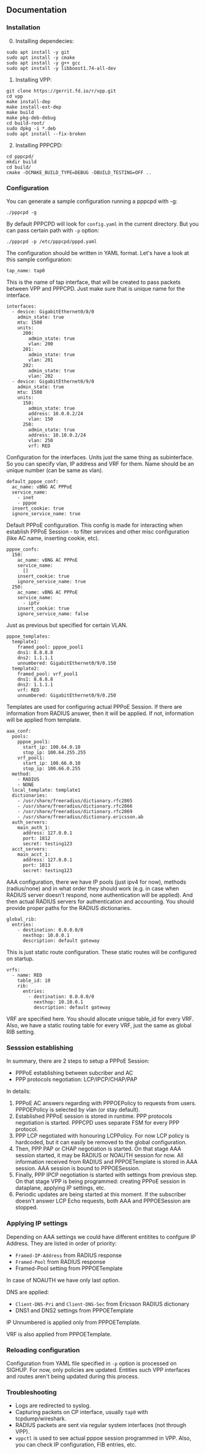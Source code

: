 ## Documentation ##
### Installation ###
0. Installing dependecies:
```
sudo apt install -y git
sudo apt install -y cmake
sudo apt install -y g++ gcc
sudo apt install -y libboost1.74-all-dev
```
1. Installing VPP:
```
git clone https://gerrit.fd.io/r/vpp.git
cd vpp
make install-dep
make install-ext-dep
make build
make pkg-deb-debug
cd build-root/
sudo dpkg -i *.deb 
sudo apt install --fix-broken
```
2. Installing PPPCPD:
```
cd pppcpd/
mkdir build
cd build/
cmake -DCMAKE_BUILD_TYPE=DEBUG -DBUILD_TESTING=OFF ..
```

### Configuration ###
You can generate a sample configuration running a pppcpd with -g:
```
./pppcpd -g
```

By default PPPCPD will look for `config.yaml` in the current directory. But you can pass certain path with `-p` option:

```
./pppcpd -p /etc/pppcpd/pppd.yaml
```

The configuration should be written in YAML format. Let's have a look at this sample configuration:

```
tap_name: tap0
```
This is the name of tap interface, that will be created to pass packets between VPP and PPPCPD. Just make sure that is unique name for the interface.

```
interfaces:
  - device: GigabitEthernet0/8/0
    admin_state: true
    mtu: 1500
    units:
      200:
        admin_state: true
        vlan: 200
      201:
        admin_state: true
        vlan: 201
      202:
        admin_state: true
        vlan: 202
  - device: GigabitEthernet0/9/0
    admin_state: true
    mtu: 1500
    units:
      150:
        admin_state: true
        address: 10.0.0.2/24
        vlan: 150
      250:
        admin_state: true
        address: 10.10.0.2/24
        vlan: 250
        vrf: RED
```
Configuration for the interfaces. Units just the same thing as subinterface. So you can specify vlan, IP address and VRF for them. Name should be an unique number (can be same as vlan).

```
default_pppoe_conf:
  ac_name: vBNG AC PPPoE
  service_name:
    - inet
    - pppoe
  insert_cookie: true
  ignore_service_name: true
```
Default PPPoE configuration. This config is made for interacting when establish PPPoE Session - to filter services and other misc configuration (like AC name, inserting cookie, etc).

```
pppoe_confs:
  150:
    ac_name: vBNG AC PPPoE
    service_name:
      []
    insert_cookie: true
    ignore_service_name: true
  250:
    ac_name: vBNG AC PPPoE
    service_name:
      - iptv
    insert_cookie: true
    ignore_service_name: false
```
Just as previous but specified for certain VLAN.

```
pppoe_templates:
  template1:
    framed_pool: pppoe_pool1
    dns1: 8.8.8.8
    dns2: 1.1.1.1
    unnumbered: GigabitEthernet0/9/0.150
  template2:
    framed_pool: vrf_pool1
    dns1: 8.8.8.8
    dns2: 1.1.1.1
    vrf: RED
    unnumbered: GigabitEthernet0/9/0.250
```
Templates are used for configuring actual PPPoE Session. If there are information from RADIUS answer, then it will be applied. If not, information will be applied from template.


```
aaa_conf:
  pools:
    pppoe_pool1:
      start_ip: 100.64.0.10
      stop_ip: 100.64.255.255
    vrf_pool1:
      start_ip: 100.66.0.10
      stop_ip: 100.66.0.255
  method:
    - RADIUS
    - NONE
  local_template: template1
  dictionaries:
    - /usr/share/freeradius/dictionary.rfc2865
    - /usr/share/freeradius/dictionary.rfc2866
    - /usr/share/freeradius/dictionary.rfc2869
    - /usr/share/freeradius/dictionary.ericsson.ab
  auth_servers:
    main_auth_1:
      address: 127.0.0.1
      port: 1812
      secret: testing123
  acct_servers:
    main_acct_1:
      address: 127.0.0.1
      port: 1813
      secret: testing123
```
AAA configuration, there we have IP pools (just ipv4 for now), methods (radius/none) and in what order they should work (e.g. in case when RADIUS server doesn't respond, none authentication will be applied).
And then actual RADIUS servers for authentication and accounting. You should provide proper paths for the RADIUS dictionaries.

```
global_rib:
  entries:
    - destination: 0.0.0.0/0
      nexthop: 10.0.0.1
      description: default gateway
```
This is just static route configuration. These static routes will be configured on startup.

```
vrfs:
  - name: RED
    table_id: 10
    rib:
      entries:
        - destination: 0.0.0.0/0
          nexthop: 10.10.0.1
          description: default gateway
```
VRF are specified here. You should allocate unique table_id for every VRF. Also, we have a static routing table for every VRF, just the same as global RIB setting.

### Sesssion establishing ###
In summary, there are 2 steps to setup a PPPoE Session:
* PPPoE establishing between subcriber and AC
* PPP protocols negotiation: LCP/IPCP/CHAP/PAP

In details:

1. PPPoE AC answers regarding with PPPOEPolicy to requests from users. PPPOEPolicy is selected by vlan (or stay default).
2. Established PPPoE session is stored in runtime. PPP protocols negotiation is started. PPPCPD uses separate FSM for every PPP protocol.
3. PPP LCP negotiated with honouring LCPPolicy. For now LCP policy is hardcoded, but it can easily be removed to the global configuration.
4. Then, PPP PAP or CHAP negotiation is started. On that stage AAA session started, it may be RADIUS or NOAUTH session for now. All information received from RADIUS and PPPOETemplate is stored in AAA session. AAA session is bound to PPPOESession.
5. Finally, PPP IPCP negotiation is started with settings from previous step. On that stage VPP is being programmed: creating PPPoE session in dataplane, applying IP settings, etc.
6. Periodic updates are being started at this moment. If the subscriber doesn't answer LCP Echo requests, both AAA and PPPOESession are stopped. 

### Applying IP settings ###
Depending on AAA settings we could have different entitites to confgure IP Address. They are listed in order of priority:
* `Framed-IP-Address` from RADIUS response
* `Framed-Pool` from RADIUS response
* Framed-Pool setting from PPPOETemplate

In case of NOAUTH we have only last option. 

DNS are applied:
* `Client-DNS-Pri` and `Client-DNS-Sec` from Ericsson RADIUS dictionary
* DNS1 and DNS2 settings from PPPOETemplate

IP Unnumbered is applied only from PPPOETemplate.

VRF is also applied from PPPOETemplate.

### Reloading configuration ###
Configuration from YAML file specified in `-p` option is processed on SIGHUP. For now, only policies are updated. Entities such VPP interfaces and routes aren't being updated during this process. 

### Troubleshooting ###
* Logs are redirected to syslog.
* Capturing packets on CP interface, usually `tap0` with tcpdump/wireshark.
* RADIUS packets are sent via regular system interfaces (not through VPP).
* `vppctl` is used to see actual pppoe session programmed in VPP. Also, you can check IP configuration, FIB entries, etc.
